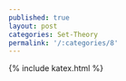 ```yaml
---
published: true
layout: post
categories: Set-Theory
permalink: '/:categories/8'
---
```

{% include katex.html %}
